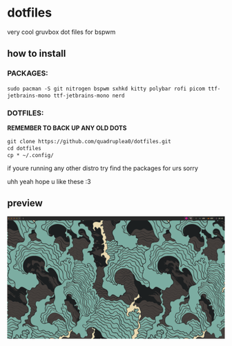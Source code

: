# dotfiles
very cool gruvbox dot files for bspwm

## how to install 

### PACKAGES:

```
sudo pacman -S git nitrogen bspwm sxhkd kitty polybar rofi picom ttf-jetbrains-mono ttf-jetbrains-mono nerd
```
### DOTFILES:

**REMEMBER TO BACK UP ANY OLD DOTS**

```
git clone https://github.com/quadruplea0/dotfiles.git
cd dotfiles
cp * ~/.config/
```

if youre running any other distro try find the packages for urs sorry

uhh yeah hope u like these :3

## preview
![the glorious](https://github.com/quadruplea0/dotfiles/blob/main/image.png?raw=true)


